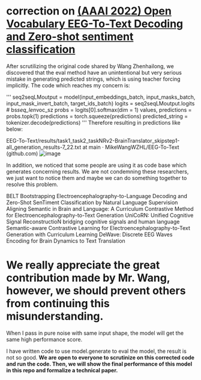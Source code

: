 # correction on [(AAAI 2022) Open Vocabulary EEG-To-Text Decoding and Zero-shot sentiment classification](https://arxiv.org/abs/2112.02690)

After scrutilizing the original code shared by Wang Zhenhailong, we discovered that the eval method have an unintentional but very serious mistake in generating predicted strings, which is using teacher forcing implicitly. 
The code which reaches my concern is:

'''
seq2seqLMoutput = model(input_embeddings_batch, input_masks_batch, input_mask_invert_batch, target_ids_batch)
logits = seq2seqLMoutput.logits # bs*seq_len*voc_sz
probs = logits[0].softmax(dim = 1)
values, predictions = probs.topk(1)
predictions = torch.squeeze(predictions)
predicted_string = tokenizer.decode(predictions) 
'''
Therefore resulting in predictions like below:

EEG-To-Text/results/task1_task2_taskNRv2-BrainTranslator_skipstep1-all_generation_results-7_22.txt at main · MikeWangWZHL/EEG-To-Text (github.com)
![image](https://github.com/NeuSpeech/EEG-To-Text/assets/151606332/7bfbd600-6591-4812-9e22-2b43a0855942)


In addition, we noticed that some people are using it as code base which generates concerning results. We are not condemning these researchers, we just want to notice them and maybe we can do something together to resolve this problem.

BELT Bootstrapping Electroencephalography-to-Language Decoding and Zero-Shot SenTiment Classification by Natural Language Supervision
Aligning Semantic in Brain and Language: A Curriculum Contrastive Method for Electroencephalography-to-Text Generation
UniCoRN: Unified Cognitive Signal ReconstructioN bridging cognitive signals and human language
Semantic-aware Contrastive Learning for Electroencephalography-to-Text Generation with Curriculum Learning
DeWave: Discrete EEG Waves Encoding for Brain Dynamics to Text Translation

# We really appreciate the great contribution made by Mr. Wang, however, we should prevent others from continuing this misunderstanding. 




When I pass in pure noise with same input shape, the model will get the same high performance score.

I have written code to use model.generate to eval the model, the result is not so good. **We are open to everyone to scrutinize on this corrected code and run the code. Then, we will show the final performance of this model in this repo and formalize a technical paper.**

